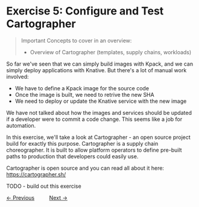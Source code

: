 # Exercise 5: Configure and Test Cartographer 

> Important Concepts to cover in an overview:
>
> - Overview of Cartographer (templates, supply chains, workloads)

So far we've seen that we can simply build images with Kpack, and we can simply deploy applications with Knative.
But there's a lot of manual work involved:

- We have to define a Kpack image for the source code
- Once the image is built, we need to retrive the new SHA
- We need to deploy or update the Knative service with the new image

We have not talked about how the images and services should be updated if a developer were to commit a code
change. This seems like a job for automation.

In this exercise, we'll take a look at Cartographer - an open source project build for exactly this purpose.
Cartographer is a supply chain choreographer. It is built to allow platform operators to define pre-built
paths to production that developers could easily use.

Cartographer is open source and you can read all about it here: https://cartographer.sh/

TODO - build out this exercise

[&lt;- Previous](Exercise04-Kpack.md) &nbsp;&nbsp;&nbsp;&nbsp;&nbsp;&nbsp;&nbsp;&nbsp; [Next -&gt;](Exercise99-Cleanup.md)
